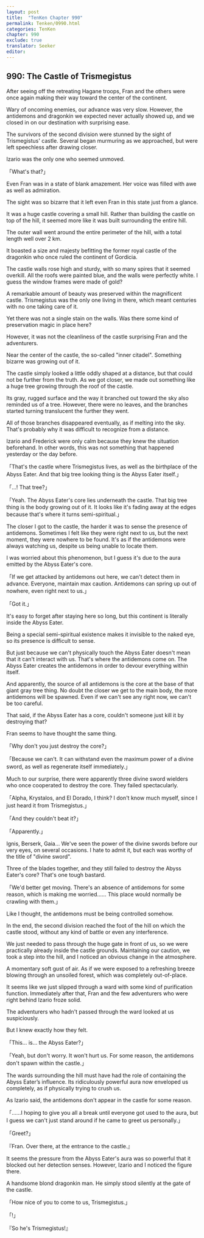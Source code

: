 ```yaml
---
layout: post
title:  "TenKen Chapter 990"
permalink: Tenken/0990.html
categories: TenKen
chapter: 990
exclude: true
translator: Seeker
editor: 
---
```

<h2>990: The Castle of Trismegistus</h2>

 After seeing off the retreating Hagane troops, Fran and the others were once again making their way toward the center of the continent.

 Wary of oncoming enemies, our advance was very slow. However, the antidemons and dragonkin we expected never actually showed up, and we closed in on our destination with surprising ease.

 The survivors of the second division were stunned by the sight of Trismegistus' castle. Several began murmuring as we approached, but were left speechless after drawing closer.

 Izario was the only one who seemed unmoved.

「What's that?」

 Even Fran was in a state of blank amazement. Her voice was filled with awe as well as admiration.

 The sight was so bizarre that it left even Fran in this state just from a glance.

 It was a huge castle covering a small hill. Rather than building the castle on top of the hill, it seemed more like it was built surrounding the entire hill.

 The outer wall went around the entire perimeter of the hill, with a total length well over 2 km.

 It boasted a size and majesty befitting the former royal castle of the dragonkin who once ruled the continent of Gordicia.

 The castle walls rose high and sturdy, with so many spires that it seemed overkill. All the roofs were painted blue, and the walls were perfectly white. I guess the window frames were made of gold?

 A remarkable amount of beauty was preserved within the magnificent castle. Trismegistus was the only one living in there, which meant centuries with no one taking care of it.

 Yet there was not a single stain on the walls. Was there some kind of preservation magic in place here?

 However, it was not the cleanliness of the castle surprising Fran and the adventurers.

 Near the center of the castle, the so-called "inner citadel". Something bizarre was growing out of it.

 The castle simply looked a little oddly shaped at a distance, but that could not be further from the truth. As we got closer, we made out something like a huge tree growing through the roof of the castle.

 Its gray, rugged surface and the way it branched out toward the sky also reminded us of a tree. However, there were no leaves, and the branches started turning translucent the further they went.

 All of those branches disappeared eventually, as if melting into the sky. That's probably why it was difficult to recognize from a distance.

 Izario and Frederick were only calm because they knew the situation beforehand. In other words, this was not something that happened yesterday or the day before.

「That's the castle where Trismegistus lives, as well as the birthplace of the Abyss Eater. And that big tree looking thing is the Abyss Eater itself.」

「...! That tree?」

「Yeah. The Abyss Eater's core lies underneath the castle. That big tree thing is the body growing out of it. It looks like it's fading away at the edges because that's where it turns semi-spiritual.」

 The closer I got to the castle, the harder it was to sense the presence of antidemons. Sometimes I felt like they were right next to us, but the next moment, they were nowhere to be found. It's as if the antidemons were always watching us, despite us being unable to locate them.

 I was worried about this phenomenon, but I guess it's due to the aura emitted by the Abyss Eater's core.

「If we get attacked by antidemons out here, we can't detect them in advance. Everyone, maintain max caution. Antidemons can spring up out of nowhere, even right next to us.」

「Got it.」

 It's easy to forget after staying here so long, but this continent is literally inside the Abyss Eater.

 Being a special semi-spiritual existence makes it invisible to the naked eye, so its presence is difficult to sense.

 But just because we can't physically touch the Abyss Eater doesn't mean that it can't interact with us. That's where the antidemons come on. The Abyss Eater creates the antidemons in order to devour everything within itself.

 And apparently, the source of all antidemons is the core at the base of that giant gray tree thing. No doubt the closer we get to the main body, the more antidemons will be spawned. Even if we can't see any right now, we can't be too careful.

 That said, if the Abyss Eater has a core, couldn't someone just kill it by destroying that?

 Fran seems to have thought the same thing.

「Why don't you just destroy the core?」

「Because we can't. It can withstand even the maximum power of a divine sword, as well as regenerate itself immediately.」

 Much to our surprise, there were apparently three divine sword wielders who once cooperated to destroy the core. They failed spectacularly.

「Alpha, Krystalos, and El Dorado, I think? I don't know much myself, since I just heard it from Trismegistus.」

「And they couldn't beat it?」

「Apparently.」

 Ignis, Berserk, Gaia… We've seen the power of the divine swords before our very eyes, on several occasions. I hate to admit it, but each was worthy of the title of "divine sword".

 Three of the blades together, and they still failed to destroy the Abyss Eater's core? That's one tough bastard.

「We'd better get moving. There's an absence of antidemons for some reason, which is making me worried…… This place would normally be crawling with them.」

 Like I thought, the antidemons must be being controlled somehow.

 In the end, the second division reached the foot of the hill on which the castle stood, without any kind of battle or even any interference.

 We just needed to pass through the huge gate in front of us, so we were practically already inside the castle grounds. Maintaining our caution, we took a step into the hill, and I noticed an obvious change in the atmosphere.

 A momentary soft gust of air. As if we were exposed to a refreshing breeze blowing through an unsoiled forest, which was completely out-of-place.

 It seems like we just slipped through a ward with some kind of purification function. Immediately after that, Fran and the few adventurers who were right behind Izario froze solid.

 The adventurers who hadn't passed through the ward looked at us suspiciously.

 But I knew exactly how they felt.

「This… is… the Abyss Eater?」

「Yeah, but don't worry. It won't hurt us. For some reason, the antidemons don't spawn within the castle.」

 The wards surrounding the hill must have had the role of containing the Abyss Eater’s influence. Its ridiculously powerful aura now enveloped us completely, as if physically trying to crush us.

 As Izario said, the antidemons don't appear in the castle for some reason.

「……I hoping to give you all a break until everyone got used to the aura, but I guess we can't just stand around if he came to greet us personally.」

「Greet?」

『Fran. Over there, at the entrance to the castle.』

 It seems the pressure from the Abyss Eater's aura was so powerful that it blocked out her detection senses. However, Izario and I noticed the figure there.

 A handsome blond dragonkin man. He simply stood silently at the gate of the castle.

「How nice of you to come to us, Trismegistus.」

「!」

『So he's Trismegistus!』


